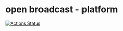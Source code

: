 # open broadcast - platform

[![Actions Status](https://github.com/{owner}/{repo}/workflows/{workflow_name}/badge.svg)](https://github.com/{owner}/{repo}/actions)


